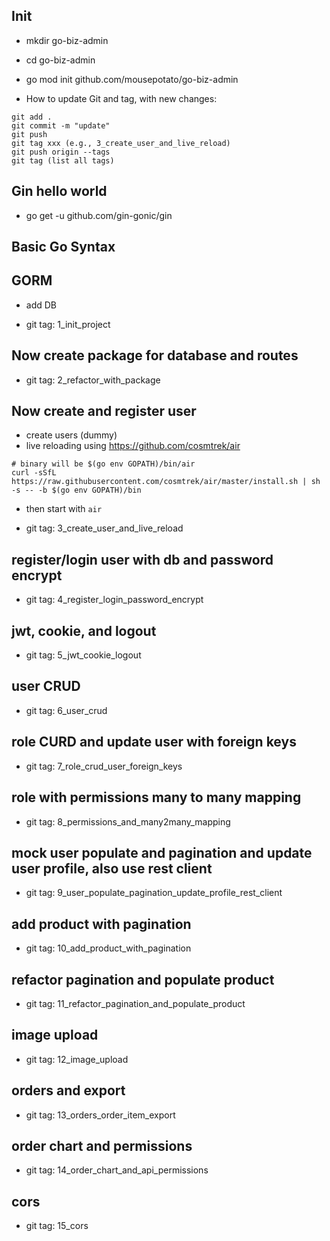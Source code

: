 ## Init

- mkdir go-biz-admin
- cd go-biz-admin
- go mod init github.com/mousepotato/go-biz-admin

- How to update Git and tag, with new changes:

```
git add .
git commit -m "update"
git push
git tag xxx (e.g., 3_create_user_and_live_reload)
git push origin --tags
git tag (list all tags)
```

## Gin hello world

- go get -u github.com/gin-gonic/gin

## Basic Go Syntax

## GORM

- add DB

- git tag: 1_init_project

## Now create package for database and routes

- git tag: 2_refactor_with_package

## Now create and register user

- create users (dummy)
- live reloading using https://github.com/cosmtrek/air

```
# binary will be $(go env GOPATH)/bin/air
curl -sSfL https://raw.githubusercontent.com/cosmtrek/air/master/install.sh | sh -s -- -b $(go env GOPATH)/bin
```

- then start with `air`

- git tag: 3_create_user_and_live_reload

## register/login user with db and password encrypt

- git tag: 4_register_login_password_encrypt

## jwt, cookie, and logout

- git tag: 5_jwt_cookie_logout

## user CRUD

- git tag: 6_user_crud

## role CURD and update user with foreign keys

- git tag: 7_role_crud_user_foreign_keys

## role with permissions many to many mapping 

- git tag: 8_permissions_and_many2many_mapping

## mock user populate and pagination and update user profile, also use rest client

- git tag: 9_user_populate_pagination_update_profile_rest_client

## add product with pagination

- git tag: 10_add_product_with_pagination

## refactor pagination and populate product

- git tag: 11_refactor_pagination_and_populate_product


## image upload

- git tag: 12_image_upload

## orders and export
- git tag: 13_orders_order_item_export

## order chart and permissions

- git tag: 14_order_chart_and_api_permissions

## cors 
- git tag: 15_cors